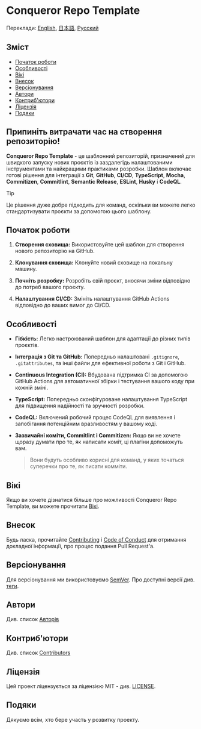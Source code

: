 # Conqueror Repo Template

Переклади:
[English](README.md), [日本語](README.jp.md), [Русский](README.ru.md)

## Зміст

- [Початок роботи](#початок-роботи)
- [Особливості](#особливості)
- [Вікі](#вікі)
- [Внесок](#внесок)
- [Версіонування](#версіонування)
- [Автори](#автори)
- [Контриб'ютори](#контриб'ютори)
- [Ліцензія](#ліцензія)
- [Подяки](#подяки)

## **Припиніть витрачати час на створення репозиторію!**

**Conqueror Repo Template** - це шаблонний репозиторій,
призначений для швидкого
запуску нових проєктів із заздалегідь налаштованими
інструментами та найкращими практиками розробки.
Шаблон включає готові рішення для інтеграції з **Git**,
**GitHub**, **CI/CD**, **TypeScript**, **Mocha**, **Commitizen**,
**Commitlint**, **Semantic Release**, **ESLint**, **Husky** і **CodeQL**.

> [!TIP]
> Це рішення дуже добре підходить для команд,
> оскільки ви можете легко стандартизувати проєкти за допомогою цього шаблону.

## Початок роботи

1.  **Створення сховища:** Використовуйте цей шаблон
    для створення нового репозиторію на GitHub.

1.  **Клонування сховища:** Клонуйте новий сховище на локальну машину.

1.  **Почніть розробку:** Розробіть свій проєкт,
    вносячи зміни відповідно до потреб вашого проєкту.

1.  **Налаштування CI/CD:** Змініть налаштування GitHub Actions
    відповідно до ваших вимог до CI/CD.

## Особливості

-   **Гібкість:** Легко настроюваний шаблон для адаптації
    до різних типів проєктів.

-   **Інтеграція з Git та GitHub:** Попередньо налаштовані `.gitignore`, `.gitattributes`,
    та інші файли для ефективної роботи з Git і GitHub.

-   **Continuous Integration (CI):** Вбудована підтримка CI
    за допомогою GitHub Actions для автоматичної збірки
    і тестування вашого коду при кожній зміні.

-   **TypeScript:** Попередньо сконфігуроване налаштування TypeScript
    для підвищення надійності та зручності розробки.

-   **CodeQL:** Включений робочий процес CodeQL для виявлення
    і запобігання потенційним вразливостям у вашому коді.

-   **Зазвичайні коміти, Commitlint і Commitizen:** Якщо ви не хочете
    щоразу думати про те, як написати коміт,
    ці плагіни допоможуть вам.

      > Вони будуть особливо корисні для команд, у яких
      > точаться суперечки про те, як писати комміти.

## Вікі

Якщо ви хочете дізнатися більше про можливості Conqueror Repo Template,
ви можете прочитати
[Вікі](https://github.com/Conqueror-Site-Builder/conqueror-repo-template/wiki).

## Внесок

Будь ласка, прочитайте [Contributing](CONTRIBUTING.md)
і [Code of Conduct](CODE_OF_CONDUCT.md) для отримання докладної інформації,
про процес подання Pull Request'а.

## Версіонування

Для версіонування ми використовуємо [SemVer](https://semver.org).
Про доступні версії див.
[теги](https://github.com/Conqueror-Site-Builder/conqueror-repo-template/tags).

## Автори

Див. список [Авторів](AUTHORS.md)

## Контриб'ютори

Див. список [Contributors](CONTRIBUTORS.md)

## Ліцензія

Цей проект ліцензується за ліцензією MIT - див. [LICENSE](LICENSE).

## Подяки

Дякуємо всім, хто бере участь у розвитку проекту.
